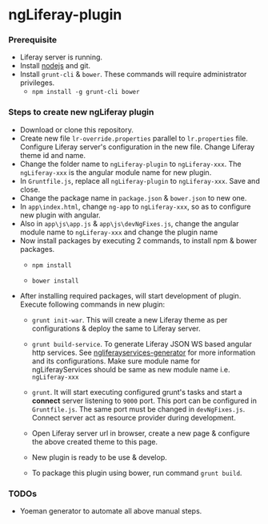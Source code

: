# ngLiferay-plugin

### Prerequisite
* Liferay server is running.
* Install [nodejs](https://nodejs.org/) and git.
* Install `grunt-cli` & `bower`. These commands will require administrator privileges.
  * `npm install -g grunt-cli bower`


### Steps to create new ngLiferay plugin
* Download or clone this repository.  
* Create new file `lr-override.properties` parallel to `lr.properties` file. Configure Liferay server's configuration in the new file. Change Liferay theme id and name.
* Change the folder name to `ngLiferay-plugin` to `ngLiferay-xxx`.
The `ngLiferay-xxx` is the angular module name for new plugin.
* In `Gruntfile.js`, replace all `ngLiferay-plugin` to `ngLiferay-xxx`. Save and close.
* Change the package name in `package.json` & `bower.json` to new one.
* In `app\index.html`, change `ng-app` to `ngLiferay-xxx`, so as to configure new plugin with angular.
* Also in `app\js\app.js` & `app\js\devNgFixes.js`, change the angular module name to  `ngLiferay-xxx` and change the plugin name
* Now install packages by executing 2 commands, to install npm & bower packages.
  - `npm install`

  - `bower install`
* After installing required packages, will start development of plugin. Execute following commands in new plugin:
  * `grunt init-war`. This will create a new Liferay theme as per configurations & deploy the same to Liferay server.

  * `grunt build-service`. To generate Liferay JSON WS based angular http services. See [ngliferayservices-generator](https://github.com/ngLiferay/ngliferayservices-generator) for more information and its configurations.
  Make sure module name for ngLiferayServices should be same as new module name i.e. `ngLiferay-xxx`

  * `grunt`. It will start executing configured grunt's tasks and start a **connect** server listening to `9000` port. This port can be configured in `Gruntfile.js`. The same port must be changed in `devNgFixes.js`. Connect server act as resource provider during development.

  * Open Liferay server url in browser, create a new page & configure the above created theme to this page.
  * New plugin is ready to be use & develop.
  * To package this plugin using bower, run command `grunt build`.

### TODOs
* Yoeman generator to automate all above manual steps.
